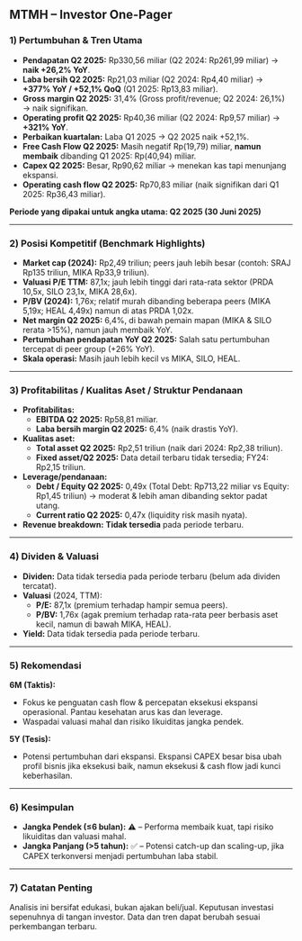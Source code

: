 ## MTMH – Investor One-Pager

### 1) Pertumbuhan & Tren Utama
- **Pendapatan Q2 2025:** Rp330,56 miliar (Q2 2024: Rp261,99 miliar) → **naik +26,2% YoY**.
- **Laba bersih Q2 2025:** Rp21,03 miliar (Q2 2024: Rp4,40 miliar) → **+377% YoY / +52,1% QoQ** (Q1 2025: Rp13,83 miliar).
- **Gross margin Q2 2025:** 31,4% (Gross profit/revenue; Q2 2024: 26,1%) → naik signifikan.
- **Operating profit Q2 2025:** Rp40,36 miliar (Q2 2024: Rp9,57 miliar) → **+321% YoY**.
- **Perbaikan kuartalan:** Laba Q1 2025 → Q2 2025 naik +52,1%.
- **Free Cash Flow Q2 2025:** Masih negatif Rp(19,79) miliar, **namun membaik** dibanding Q1 2025: Rp(40,94) miliar.
- **Capex Q2 2025:** Besar, Rp90,62 miliar → menekan kas tapi menunjang ekspansi.
- **Operating cash flow Q2 2025:** Rp70,83 miliar (naik signifikan dari Q1 2025: Rp36,43 miliar).
  
**Periode yang dipakai untuk angka utama: Q2 2025 (30 Juni 2025)**

---

### 2) Posisi Kompetitif (Benchmark Highlights)
- **Market cap (2024):** Rp2,49 triliun; peers jauh lebih besar (contoh: SRAJ Rp135 triliun, MIKA Rp33,9 triliun).
- **Valuasi P/E TTM:** 87,1x; jauh lebih tinggi dari rata-rata sektor (PRDA 10,5x, SILO 23,1x, MIKA 28,6x).
- **P/BV (2024):** 1,76x; relatif murah dibanding beberapa peers (MIKA 5,19x; HEAL 4,49x) namun di atas PRDA 1,02x.
- **Net margin Q2 2025:** 6,4%, di bawah pemain mapan (MIKA & SILO rerata >15%), namun jauh membaik YoY.
- **Pertumbuhan pendapatan YoY Q2 2025:** Salah satu pertumbuhan tercepat di peer group (+26% YoY).
- **Skala operasi:** Masih jauh lebih kecil vs MIKA, SILO, HEAL.

---

### 3) Profitabilitas / Kualitas Aset / Struktur Pendanaan
- **Profitabilitas:**
  - **EBITDA Q2 2025:** Rp58,81 miliar.
  - **Laba bersih margin Q2 2025:** 6,4% (naik drastis YoY).
- **Kualitas aset:**
  - **Total asset Q2 2025:** Rp2,51 triliun (naik dari 2024: Rp2,38 triliun).
  - **Fixed asset/Q2 2025:** Data detail terbaru tidak tersedia; FY24: Rp2,15 triliun.
- **Leverage/pendanaan:**
  - **Debt / Equity Q2 2025:** 0,49x (Total Debt: Rp713,22 miliar vs Equity: Rp1,45 triliun) → moderat & lebih aman dibanding sektor padat utang.
  - **Current ratio Q2 2025:** 0,47x (liquidity risk masih nyata).
- **Revenue breakdown:** **Tidak tersedia** pada periode terbaru.

---

### 4) Dividen & Valuasi
- **Dividen:** Data tidak tersedia pada periode terbaru (belum ada dividen tercatat).
- **Valuasi** (2024, TTM):
  - **P/E:** 87,1x (premium terhadap hampir semua peers).
  - **P/BV:** 1,76x (agak premium terhadap rata-rata peer berbasis aset kecil, namun di bawah MIKA, HEAL).
- **Yield:** Data tidak tersedia pada periode terbaru.

---

### 5) Rekomendasi
**6M (Taktis):**
- Fokus ke penguatan cash flow & percepatan eksekusi ekspansi operasional. Pantau kesehatan arus kas dan leverage.
- Waspadai valuasi mahal dan risiko likuiditas jangka pendek.

**5Y (Tesis):**
- Potensi pertumbuhan dari ekspansi. Ekspansi CAPEX besar bisa ubah profil bisnis jika eksekusi baik, namun eksekusi & cash flow jadi kunci keberhasilan.

---

### 6) Kesimpulan
- **Jangka Pendek (≤6 bulan):** ⚠️ – Performa membaik kuat, tapi risiko likuiditas dan valuasi mahal.
- **Jangka Panjang (>5 tahun):** ✅ – Potensi catch-up dan scaling-up, jika CAPEX terkonversi menjadi pertumbuhan laba stabil.

---

### 7) Catatan Penting
Analisis ini bersifat edukasi, bukan ajakan beli/jual. Keputusan investasi sepenuhnya di tangan investor. Data dan tren dapat berubah sesuai perkembangan terbaru.